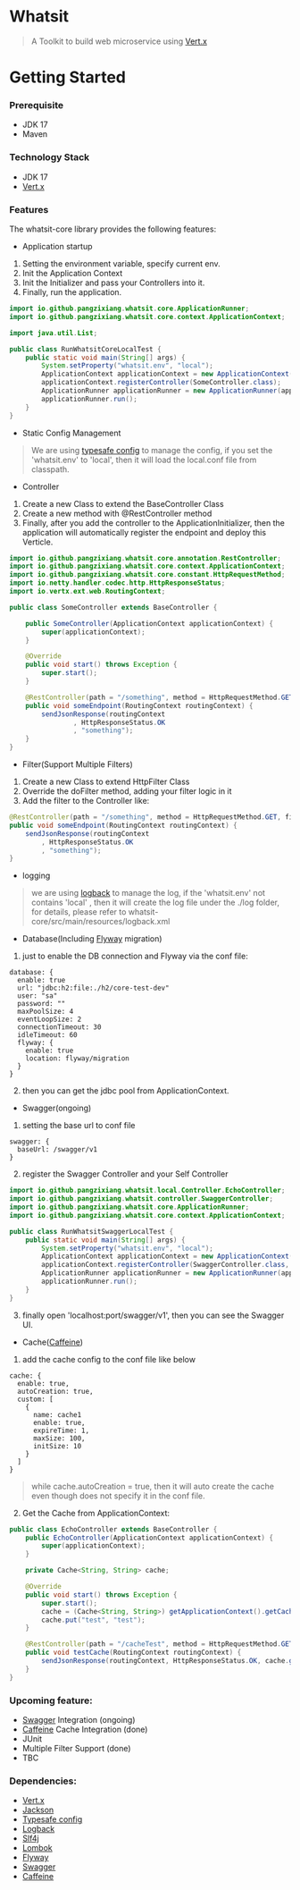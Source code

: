 # Whatsit
> A Toolkit to build web microservice using [Vert.x](https://vertx.io)

# Getting Started
### Prerequisite
- JDK 17
- Maven

### Technology Stack
- JDK 17
- [Vert.x](https://vertx.io)

### Features
The whatsit-core library provides the following features:

- Application startup
1. Setting the environment variable, specify current env.
2. Init the Application Context
3. Init the Initializer and pass your Controllers into it.
4. Finally, run the application.
```java
import io.github.pangzixiang.whatsit.core.ApplicationRunner;
import io.github.pangzixiang.whatsit.core.context.ApplicationContext;

import java.util.List;

public class RunWhatsitCoreLocalTest {
    public static void main(String[] args) {
        System.setProperty("whatsit.env", "local");
        ApplicationContext applicationContext = new ApplicationContext();
        applicationContext.registerController(SomeController.class);
        ApplicationRunner applicationRunner = new ApplicationRunner(applicationContext);
        applicationRunner.run();
    }
}
```
- Static Config Management
> We are using [typesafe config](https://github.com/lightbend/config) to manage the config, if you set the 'whatsit.env' to 'local', then it will load the local.conf file from classpath.

- Controller
1. Create a new Class to extend the BaseController Class
2. Create a new method with @RestController method
3. Finally, after you add the controller to the ApplicationInitializer, then the application will automatically register the endpoint and deploy this Verticle.
```java
import io.github.pangzixiang.whatsit.core.annotation.RestController;
import io.github.pangzixiang.whatsit.core.context.ApplicationContext;
import io.github.pangzixiang.whatsit.core.constant.HttpRequestMethod;
import io.netty.handler.codec.http.HttpResponseStatus;
import io.vertx.ext.web.RoutingContext;

public class SomeController extends BaseController {

    public SomeController(ApplicationContext applicationContext) {
        super(applicationContext);
    }

    @Override
    public void start() throws Exception {
        super.start();
    }

    @RestController(path = "/something", method = HttpRequestMethod.GET)
    public void someEndpoint(RoutingContext routingContext) {
        sendJsonResponse(routingContext
                , HttpResponseStatus.OK
                , "something");
    }
}
```

- Filter(Support Multiple Filters)
1. Create a new Class to extend HttpFilter Class
2. Override the doFilter method, adding your filter logic in it
3. Add the filter to the Controller like:
```java
@RestController(path = "/something", method = HttpRequestMethod.GET, filter = SomeFilter.class)
public void someEndpoint(RoutingContext routingContext) {
    sendJsonResponse(routingContext
        , HttpResponseStatus.OK
        , "something");
}
```

- logging
> we are using [logback](https://github.com/qos-ch/logback) to manage the log, if the 'whatsit.env' not contains 'local'
> , then it will create the log file under the ./log folder,
> for details, please refer to whatsit-core/src/main/resources/logback.xml

- Database(Including [Flyway](https://flywaydb.org/) migration)
1. just to enable the DB connection and Flyway via the conf file:
```text
database: {
  enable: true
  url: "jdbc:h2:file:./h2/core-test-dev"
  user: "sa"
  password: ""
  maxPoolSize: 4
  eventLoopSize: 2
  connectionTimeout: 30
  idleTimeout: 60
  flyway: {
    enable: true
    location: flyway/migration
  }
}
```
2. then you can get the jdbc pool from ApplicationContext.

- Swagger(ongoing)
1. setting the base url to conf file
```text
swagger: {
  baseUrl: /swagger/v1
}
```
2. register the Swagger Controller and your Self Controller
```java
import io.github.pangzixiang.whatsit.local.Controller.EchoController;
import io.github.pangzixiang.whatsit.controller.SwaggerController;
import io.github.pangzixiang.whatsit.core.ApplicationRunner;
import io.github.pangzixiang.whatsit.core.context.ApplicationContext;

public class RunWhatsitSwaggerLocalTest {
    public static void main(String[] args) {
        System.setProperty("whatsit.env", "local");
        ApplicationContext applicationContext = new ApplicationContext();
        applicationContext.registerController(SwaggerController.class, EchoController.class);
        ApplicationRunner applicationRunner = new ApplicationRunner(applicationContext);
        applicationRunner.run();
    }
}
```

3. finally open 'localhost:port/swagger/v1', then you can see the Swagger UI.

- Cache([Caffeine](https://github.com/ben-manes/caffeine))
1. add the cache config to the conf file like below
```text
cache: {
  enable: true,
  autoCreation: true,
  custom: [
    {
      name: cache1
      enable: true,
      expireTime: 1,
      maxSize: 100,
      initSize: 10
    }
  ]
}
```
> while cache.autoCreation = true, then it will auto create the cache even though does not specify it in the conf file.
2. Get the Cache from ApplicationContext:
```java
public class EchoController extends BaseController {
    public EchoController(ApplicationContext applicationContext) {
        super(applicationContext);
    }

    private Cache<String, String> cache;

    @Override
    public void start() throws Exception {
        super.start();
        cache = (Cache<String, String>) getApplicationContext().getCache("cache2");
        cache.put("test", "test");
    }

    @RestController(path = "/cacheTest", method = HttpRequestMethod.GET)
    public void testCache(RoutingContext routingContext) {
        sendJsonResponse(routingContext, HttpResponseStatus.OK, cache.getIfPresent("test"));
    }
}
```

### Upcoming feature:
- [Swagger](https://github.com/swagger-api/swagger-ui) Integration (ongoing)
- [Caffeine](https://github.com/ben-manes/caffeine) Cache Integration (done)
- JUnit
- Multiple Filter Support (done)
- TBC

### Dependencies:
- [Vert.x](https://vertx.io)
- [Jackson](https://github.com/FasterXML/jackson)
- [Typesafe config](https://github.com/lightbend/config)
- [Logback](https://github.com/qos-ch/logback)
- [Slf4j](https://github.com/qos-ch/slf4j)
- [Lombok](https://github.com/projectlombok/lombok)
- [Flyway](https://flywaydb.org/)
- [Swagger](https://github.com/swagger-api/swagger-ui)
- [Caffeine](https://github.com/ben-manes/caffeine)
